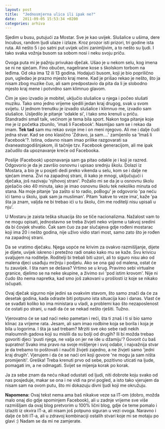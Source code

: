 ```yaml
---
layout: post
title:  "Jednosmjerna ulica ili ipak ne?"
date:   2011-09-05 15:53:34 +0200
categories: arhiva
---
```

Sjedim u busu, putujući za Mostar. Sve je kao uvijek. Slušalice u ušima, dere Incubus, random ljudi ulaze i izlaze. Kroz prozor isti prizori, tri godine ista ruta. Ali nešto 5 i po satni put uvijek učini zanimljivim, a to nešto su ljudi. I tako svaka vožnja busom sa sobom nosi i neku svoju priču.

Ovoga puta mi je pažnju privukao dječak. Ušao je u nekom selu, kog imena se ni ne sjećam. Fino obučen, nagelirane kose s školskom torbom na leđima. Od oka ima 12 ili 13 godina. Hodajući busom, koji je bio poprilično pun, ugledao je prazno mjesto kraj mene. Kad je prišao rekao je nešto, što ja nisam zbog muzike čuo, ali sam predpostavio da pita da li je slobodno mjesto kraj mene i potvrdno sam klimnuo glavom.

Čim je sjeo izvadio je mobitel, uključio slušalice u njega i počeo slušati muziku. Tako smo jedno vrijeme sjedili jedan kraj drugog, svak u svom svijetu. U jednom trenutku je izvadio slušalice i klimnuo me, izvadio sam slušalice. Usljedilo je pitanje 'odakle si', i tako smo krenuli u priču. Standradni small talk, većinom je tema bila sport. Nakon toga pitanje koje me je iz početka zbunilo, 'imaš li Facebook'. Nasmijao sam se i rekao da imam. **Tek tad** sam mu rekao svoje ime i on meni njegovo. Ali me i dalje čudi jedna stvar. Kad se ono klasično 'Zdravo, ja sam....' zamijenilo sa 'Imaš li Facebook'?. Istina, odavno nisam imao prilike razgovarati sa dvaneastogodišnjakom, ili tačnije tzv. Facebook generacijom, ali me ipak začudilo da upoznavanje kreće od Facebooka.

Poslije (Facebook) upoznavanja sam ga pitao odakle je i koji je razred. Odgovorio je da je završio osnovnu i upisao srednju školu. Dolazi iz Mostara, a bio je u posjeti dedi preko vikenda u selu, kom se i dalje ne sjećam imena. Živi na zapadnoj strani, ili kako je mnogi, uključujući i dječaka, još nazivaju 'njihovoj strani'. Požalio mi se da je u osnovnu školu pješačio oko 40 minuta, iako je imao osnovnu školu tek nekoliko minuta od stana. Na moje pitanje 'pa zašto si to radio, poBogu' je odgovorio 'pa neću ići tamo u školu, ipak sam ja musliman'. Pitam 'kakve to veze ima', kaže 'pa šta ja znam, valjda ne bi trebao ići u tu školu, čim me roditelji nisu upisali u nju'.

U Mostaru je zaista teška situacija što se tiče nacionalizma. Nažalost vam to ne mogu opisati, jednostavno se treba živjeti neko vrijeme u takvoj sredini da bi čovjek shvatio. Čak sam čuo za par slučajeva gdje rođeni mostarac koji ima 20 i nešto godina, nije uživo vidio stari most, samo zato što je rođen na zapadnoj strani.

Da se vratimo dječaku. Njega  uopće ne krivim za ovakvo razmišljanje, dijete je dijete, uvijek iskreno i pretežno radi onako kako mu se kaže. Svu krivicu svaljujem na roditelje. Roditelji bi trebali biti uzori, ali to siguro nisu ako od malena djeci usađuju mržnju i podjelu. Ako se ona gaji od malena, ostat će tu zauvijek. I šta nam se dešava? Vrtimo se u krug. Pravimo sebi virtualne granice, djelimo se na neke skupine, a živimo svi 'pod istim krovom'. Nije ni čudo što nema napretka, kad smo još zakovani u prošlosti iz koje se nikako isčupati.

Ovaj dječak sigurno nije jedini sa ovakvim stavom, što samo znači da će za desetak godina, kada odraste biti potpuno ista situacija kao i danas. Vlast će se svađati koliko ko ima ministara u vladi, a problemi kao što nezaposlenost će ostati po strani, u nadi da će se nekad nešto rješiti. Tužno.

Vjerovatno će se sad naći neko pametan i reći, šta ti znaš i ti si bio samo klinac za vrijeme rata. Jesam, ali sam imao rodbine koja se borila i koja je bila u logorima. I šta ja sad trebam? Mrziti sve oko sebe radi nekih maloumnih gadova koji su mislili da su bolji od drugih? Ili bi možda trebao govoriti djeci 'pusti njega, ne valja on jer ne ide u džamiju'? Govorit ću baš supratno! Svako ima pravo na svoje mišljenje i svoj odabir, i najvažnija stvar je da trebamo to poštovati i naučiti živjeti zajedno, a ne živjeti samo 'jedni kraj drugih'. Vjerujem i da će se naći oni koji govore 'ne mogu ja sam ništa promijeniti'. Greška! Treba krenuti prvo od sebe, pozitivno uticati na ljude, pomagati im, a ne odmagati. Svijet se mijenja korak po korak.

Ja za sebe znam da neću nikad odustati od ljudi, niti dobrote koju svako od nas posjeduje, makar se ona i ne vidi na prvi pogled, a isto tako vjerujem da nisam sam na ovom putu, što mi dokazuju divni ljudi koji me okružuju.

**Napomena:** Ovaj tekst nema ama baš nikakve veze sa IT-om (dobro, možda malo onaj dio gdje spominjem Facebook), ali u zadnje vrijeme sve više razmišljam da ovaj blog pretvorim u 100% lični blog, gdje će teme pomalo i izlaziti iz okvira IT-a, ali nisam još potpuno siguran u vezi ovoga. Naravno i dalje će biti IT-a, ali u zdravoj kombinaciji ostalih stvari koje mi se motaju po glavi :) Nadam se da mi ne zamjerate.
